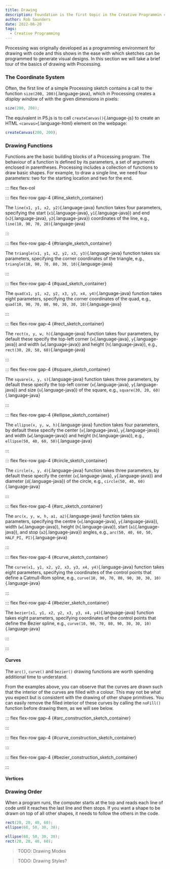 ```yaml
---
title: Drawing
description: Foundation is the first topic in the Creative Programmin course.
author: Rob Saunders
date: 2022-06-20
tags:
  - Creative Programming
---
```


Processing was originally developed as a programming environment for drawing with code and this shows in the ease with which sketches can be programmed to generate visual designs. In this section we will take a brief tour of the basics of drawing with Processing.

### The Coordinate System
Often, the first line of a simple Processing sketch contains a call to the function `size(200, 200)`{.language-java}, which in Processing creates a _display window_ of with the given dimensions in pixels:  
```java
size(200, 200);
```

The equivalent in P5.js is to call `createCanvas()`{.language-js} to create an HTML `<canvas>`{.language-html} element on the webpage:
```js
createCanvas(200, 200);
```

### Drawing Functions
Functions are the basic building blocks of a Processing program. The behaviour of a function is defined by its parameters, a set of arguments enclosed in parentheses. Processing includes a collection of functions to draw basic shapes. For example, to draw a single line, we need four parameters: two for the starting location and two for the end.

::: flex flex-col

::: flex flex-row gap-4
{#line_sketch_container}

The `line(x1, y1, x2, y2)`{.language-java} function takes four parameters, specifying the start (`x1`{.language-java}, `y1`{.language-java}) and end (`x2`{.language-java}, `y2`{.language-java}) coordinates of the line, e.g., `line(10, 90, 70, 20)`{.language-java}
<script>new p5( p => { p.setup = () => { p.createCanvas(100, 100); p.background(223); p.line(10, 90, 70, 20); }; }, "line_sketch_container");</script>
:::

::: flex flex-row gap-4
{#triangle_sketch_container}

The `triangle(x1, y1, x2, y2, x3, y3)`{.language-java} function takes six parameters, specifying the corner coordinates of the triangle, e.g., `triangle(10, 90, 70, 80, 30, 10)`{.language-java}
<script>new p5( p => { p.setup = () => { p.createCanvas(100, 100); p.background(223); p.triangle(10, 90, 70, 80, 30, 10); }; }, "triangle_sketch_container");</script>
:::

::: flex flex-row gap-4
{#quad_sketch_container}

The `quad(x1, y1, x2, y2, x3, y3, x4, y4)`{.language-java} function takes eight parameters, specifying the corner coordinates of the quad, e.g., `quad(10, 90, 70, 80, 90, 30, 30, 10)`{.language-java}
<script>new p5( p => { p.setup = () => { p.createCanvas(100, 100); p.background(223); p.quad(10, 90, 70, 80, 90, 30, 30, 10); }; }, "quad_sketch_container");</script>
:::

::: flex flex-row gap-4
{#rect_sketch_container}

The `rect(x, y, w, h)`{.language-java} function takes four parameters, by default these specify the top-left corner (`x`{.language-java}, `y`{.language-java}) and width (`w`{.language-java}) and height (`h`{.language-java}), e.g., `rect(30, 20, 50, 60)`{.language-java}
<script>new p5( p => { p.setup = () => { p.createCanvas(100, 100); p.background(223); p.rect(30, 20, 50, 60); }; }, "rect_sketch_container");</script>
:::

::: flex flex-row gap-4
{#square_sketch_container}

The `square(x, y, s)`{.language-java} function takes three parameters, by default these specify the top-left corner (`x`{.language-java}, `y`{.language-java}) and size (`s`{.language-java}) of the square, e.g., `square(30, 20, 60)`{.language-java}
<script>new p5( p => { p.setup = () => { p.createCanvas(100, 100); p.background(223); p.square(30, 20, 60); }; }, "square_sketch_container");</script>
:::

::: flex flex-row gap-4
{#ellipse_sketch_container}

The `ellipse(x, y, w, h)`{.language-java} function takes four parameters, by default these specify the center (`x`{.language-java}, `y`{.language-java}) and width (`w`{.language-java}) and height (`h`{.language-java}), e.g., `ellipse(50, 40, 60, 50)`{.language-java}
<script>new p5( p => { p.setup = () => { p.createCanvas(100, 100); p.background(223); p.ellipse(50, 40, 60, 50); }; }, "ellipse_sketch_container");</script>
:::

::: flex flex-row gap-4
{#circle_sketch_container}

The `circle(x, y, d)`{.language-java} function takes three parameters, by default these specify the center (`x`{.language-java}, `y`{.language-java}) and diameter (`d`{.language-java}) of the circle, e.g., `circle(50, 40, 60)`{.language-java}
<script>new p5( p => { p.setup = () => { p.createCanvas(100, 100); p.background(223); p.circle(50, 40, 60); }; }, "circle_sketch_container");</script>
:::

::: flex flex-row gap-4
{#arc_sketch_container}

The `arc(x, y, w, h, a1, a2)`{.language-java} function takes six parameters, specifying the centre (`x`{.language-java}, `y`{.language-java}), width (`w`{.language-java}), height (`h`{.language-java}), start (`a1`{.language-java}), and stop (`a2`{.language-java}) angles, e.g., `arc(50, 40, 60, 50, HALF_PI, PI)`{.language-java}
<script>new p5( p => { p.setup = () => { p.createCanvas(100, 100); p.background(223); p.arc(50, 40, 60, 50, p.HALF_PI, p.PI); }; }, "arc_sketch_container");</script>
:::

::: flex flex-row gap-4
{#curve_sketch_container}

The `curve(x1, y1, x2, y2, x3, y3, x4, y4)`{.language-java} function takes eight parameters, specifying the coordinates of the control points that define a Catmull-Rom spline, e.g., `curve(10, 90, 70, 80, 90, 30, 30, 10)`{.language-java}
<script>new p5( p => { p.setup = () => { p.createCanvas(100, 100); p.background(223); p.curve(10, 90, 70, 80, 90, 30, 30, 10); }; }, "curve_sketch_container");</script>
:::

::: flex flex-row gap-4
{#bezier_sketch_container}

The `bezier(x1, y1, x2, y2, x3, y3, x4, y4)`{.language-java} function takes eight parameters, specifying coordinates of the control points that define the Bezier spline, e.g., `curve(10, 90, 70, 80, 90, 30, 30, 10)`{.language-java}
<script>new p5( p => { p.setup = () => { p.createCanvas(100, 100); p.background(223); p.bezier(10, 90, 70, 80, 90, 30, 30, 10); }; }, "bezier_sketch_container");</script>
:::

:::

#### Curves

The `arc()`, `curve()` and `bezier()` drawing functions are worth spending additional time to understand.

From the examples above, you can observe that the curves are drawn such that the interior of the curves are filled with a colour. This may not be what you expect but is consistent with the drawing of other shape primitives. You can easily remove the filled interior of these curves by calling the `noFill()` function before drawing them, as we will see below.

::: flex flex-row gap-4
{#arc_construction_sketch_container}

<script>
  new p5(
    p => {
      p.setup = () => {
        p.createCanvas(100, 100);
        p.background(223);
        p.push();
        p.noFill();
        p.strokeWeight(2);
        p.stroke(0, 0, 255, 128);
        p.ellipse(50, 40, 60, 50);
        p.push();
        p.stroke(0, 255, 0, 128);
        p.translate(50, 40);
        p.rotate(p.HALF_PI);
        p.line(0, 0, 50, 0);
        p.pop();
        p.push();
        p.stroke(255, 0, 0, 128);
        p.translate(50, 40);
        p.rotate(p.PI);
        p.line(0, 0, 50, 0);
        p.pop();
        p.pop();
        p.arc(50, 40, 60, 50, p.HALF_PI, p.PI);
      };
    }, "arc_construction_sketch_container");
</script>
:::

::: flex flex-row gap-4
{#curve_construction_sketch_container}

<script>
  new p5(
    p => {
      p.setup = () => {
        p.createCanvas(100, 100);
        p.background(223);
        p.push();
        p.noFill();
        p.push();
        p.stroke(144, 223, 144);
        p.line(10, 90, 70, 80);
        p.pop();
        p.push();
        p.stroke(223, 144, 144);
        p.line(90, 30, 30, 10);
        p.pop();
        p.pop();
        p.curve(10, 90, 70, 80, 90, 30, 30, 10);
      };
    }, "curve_construction_sketch_container");
</script>
:::

::: flex flex-row gap-4
{#bezier_construction_sketch_container}

<script>
  new p5(
    p => {
      p.setup = () => {
        p.createCanvas(100, 100);
        p.background(223);
        p.push();
        p.noFill();
        p.push();
        p.stroke(144, 223, 144);
        p.line(10, 90, 70, 80);
        p.pop();
        p.push();
        p.stroke(223, 144, 144);
        p.line(90, 30, 30, 10);
        p.pop();
        p.pop();
        p.bezier(10, 90, 70, 80, 90, 30, 30, 10);
      };
    }, "bezier_construction_sketch_container");
</script>
:::

#### Vertices

### Drawing Order
When a program runs, the computer starts at the top and reads each line of code until it reaches the last line and then stops. If you want a shape to be drawn on top of all other shapes, it needs to follow the others in the code.

```java
rect(20, 20, 40, 60);
ellipse(60, 50, 30, 30);
```

<div id="order_sketch1_container"></div>
<script>
  const order_sketch1 = p => {
    p.setup = function() {
      p.createCanvas(100, 100);
      p.background(255 - 32);
      p.rect(20, 20, 40, 60);
      p.ellipse(60, 50, 30, 30);
    };
  };
  new p5(order_sketch1, "order_sketch1_container");
</script>

```java
ellipse(60, 50, 30, 30);
rect(20, 20, 40, 60);
```

<div id="order_sketch2_container"></div>
<script>
  const order_sketch2 = p => {
    p.setup = function() {
      p.createCanvas(100, 100);
      p.background(255 - 32);
      p.ellipse(60, 50, 30, 30);
      p.rect(20, 20, 40, 60);
    };
  };
  new p5(order_sketch2, "order_sketch2_container");
</script>

> TODO: Drawing Modes

> TODO: Drawing Styles?
